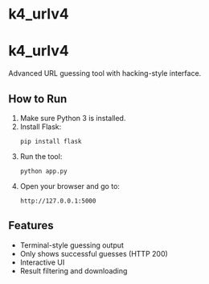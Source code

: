 # k4_urlv4

# k4_urlv4

Advanced URL guessing tool with hacking-style interface.

## How to Run

1. Make sure Python 3 is installed.
2. Install Flask:
   ```
   pip install flask
   ```
3. Run the tool:
   ```
   python app.py
   ```
4. Open your browser and go to:
   ```
   http://127.0.0.1:5000
   ```

## Features

- Terminal-style guessing output
- Only shows successful guesses (HTTP 200)
- Interactive UI
- Result filtering and downloading
